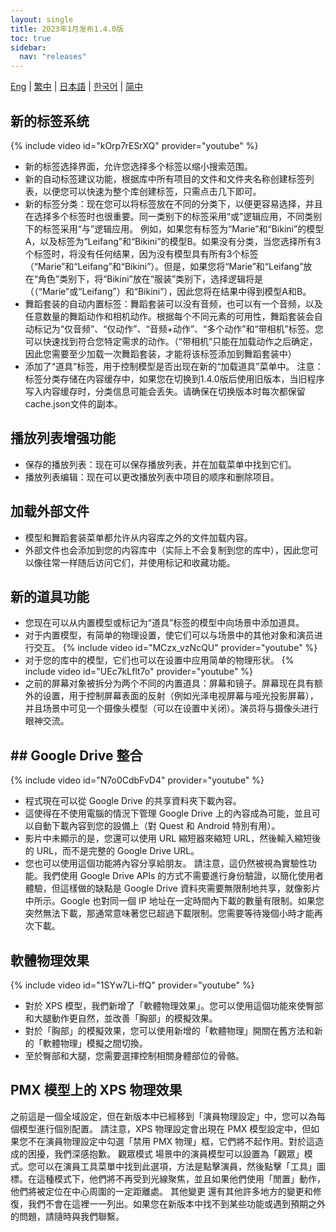 ```yaml
---
layout: single
title: 2023年1月发布1.4.0版
toc: true
sidebar:
  nav: "releases"
---
```

[Eng](/dancexr/releases/1.4.0) | [繁中](/tw/dancexr/releases/1.4.0) | [日本語](/jp/dancexr/releases/1.4.0) | [한국어](/kr/dancexr/releases/1.4.0) | [简中](/zh/dancexr/releases/1.4.0)


## 新的标签系统
{% include video id="kOrp7rESrXQ" provider="youtube" %}
* 新的标签选择界面，允许您选择多个标签以缩小搜索范围。
* 新的自动标签建议功能，根据库中所有项目的文件和文件夹名称创建标签列表，以便您可以快速为整个库创建标签，只需点击几下即可。
* 新的标签分类：现在您可以将标签放在不同的分类下，以便更容易选择，并且在选择多个标签时也很重要。同一类别下的标签采用“或”逻辑应用，不同类别下的标签采用“与”逻辑应用。
例如，如果您有标签为“Marie”和“Bikini”的模型A，以及标签为“Leifang”和“Bikini”的模型B。如果没有分类，当您选择所有3个标签时，将没有任何结果，因为没有模型具有所有3个标签（“Marie”和“Leifang”和“Bikini”）。但是，如果您将“Marie”和“Leifang”放在“角色”类别下，将“Bikini”放在“服装”类别下，选择逻辑将是（（“Marie”或“Leifang”）和“Bikini”），因此您将在结果中得到模型A和B。
* 舞蹈套装的自动内置标签：舞蹈套装可以没有音频，也可以有一个音频，以及任意数量的舞蹈动作和相机动作。根据每个不同元素的可用性，舞蹈套装会自动标记为“仅音频”、“仅动作”、“音频+动作”、“多个动作”和“带相机”标签。您可以快速找到符合您特定需求的动作。（“带相机”只能在加载动作之后确定，因此您需要至少加载一次舞蹈套装，才能将该标签添加到舞蹈套装中）
* 添加了“道具”标签，用于控制模型是否出现在新的“加载道具”菜单中。
注意：标签分类存储在内容缓存中，如果您在切换到1.4.0版后使用旧版本，当旧程序写入内容缓存时，分类信息可能会丢失。请确保在切换版本时每次都保留cache.json文件的副本。

## 播放列表增强功能
* 保存的播放列表：现在可以保存播放列表，并在加载菜单中找到它们。
* 播放列表编辑：现在可以更改播放列表中项目的顺序和删除项目。

## 加载外部文件
* 模型和舞蹈套装菜单都允许从内容库之外的文件加载内容。
* 外部文件也会添加到您的内容库中（实际上不会复制到您的库中），因此您可以像往常一样随后访问它们，并使用标记和收藏功能。

## 新的道具功能
* 您现在可以从内置模型或标记为“道具”标签的模型中向场景中添加道具。
* 对于内置模型，有简单的物理设置，使它们可以与场景中的其他对象和演员进行交互。
{% include video id="MCzx_vzNcQU" provider="youtube" %}
* 对于您的库中的模型，它们也可以在设置中应用简单的物理形状。
{% include video id="UEc7kLflt7o" provider="youtube" %}
* 之前的屏幕对象被拆分为两个不同的内置道具：屏幕和镜子。屏幕现在具有额外的设置，用于控制屏幕表面的反射（例如光泽电视屏幕与哑光投影屏幕），并且场景中可见一个摄像头模型（可以在设置中关闭）。演员将与摄像头进行眼神交流。
## ## Google Drive 整合
{% include video id="N7o0CdbFvD4" provider="youtube" %}
* 程式現在可以從 Google Drive 的共享資料夾下載內容。
* 這使得在不使用電腦的情況下管理 Google Drive 上的內容成為可能，並且可以自動下載內容到您的設備上（對 Quest 和 Android 特別有用）。
* 影片中未顯示的是，您還可以使用 URL 縮短器來縮短 URL，然後輸入縮短後的 URL，而不是完整的 Google Drive URL。
* 您也可以使用這個功能將內容分享給朋友。
請注意，這仍然被視為實驗性功能。我們使用 Google Drive APIs 的方式不需要進行身份驗證，以簡化使用者體驗，但這樣做的缺點是 Google Drive 資料夾需要無限制地共享，就像影片中所示。Google 也對同一個 IP 地址在一定時間內下載的數量有限制。如果您突然無法下載，那通常意味著您已超過下載限制。您需要等待幾個小時才能再次下載。

## 軟體物理效果
{% include video id="1SYw7Li-ffQ" provider="youtube" %}
* 對於 XPS 模型，我們新增了「軟體物理效果」。您可以使用這個功能來使臀部和大腿動作更自然，並改善「胸部」的模擬效果。
* 對於「胸部」的模擬效果，您可以使用新增的「軟體物理」開關在舊方法和新的「軟體物理」模擬之間切換。
* 至於臀部和大腿，您需要選擇控制相關身體部位的骨骼。

## PMX 模型上的 XPS 物理效果
之前這是一個全域設定，但在新版本中已經移到「演員物理設定」中，您可以為每個模型進行個別配置。
請注意，XPS 物理設定會出現在 PMX 模型設定中，但如果您不在演員物理設定中勾選「禁用 PMX 物理」框，它們將不起作用。對於這造成的困擾，我們深感抱歉。
觀眾模式
場景中的演員模型可以設置為「觀眾」模式。您可以在演員工具菜單中找到此選項，方法是點擊演員，然後點擊「工具」圖標。在這種模式下，他們將不再受到光線聚焦，並且如果他們使用「閒置」動作，他們將被定位在中心周圍的一定距離處。
其他變更
還有其他許多地方的變更和修復，我們不會在這裡一一列出。如果您在新版本中找不到某些功能或遇到預期之外的問題，請隨時與我們聯繫。